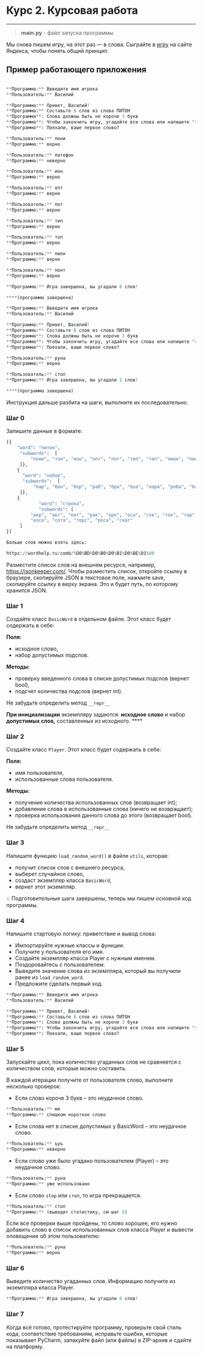 # Курс 2. Курсовая работа <br>

---

> **main.py** - файл запуска программы <br>

Мы снова пишем игру, на этот раз — в слова. Сыграйте в [игру](https://yandex.ru/games/app/99195) на сайте Яндекса, чтобы понять общий принцип.

## Пример работающего приложения

```python

**Программа:** Ввведите имя игрока
**Пользователь:** Василий 

**Программа:** Привет, Василий!
**Программа:** Составьте 8 слов из слова ПИТОН
**Программа**: Слова должны быть не короче 3 букв
**Программа**: Чтобы закончить игру, угадайте все слова или напишите "stop"
**Программа**: Поехали, ваше первое слово?

**Пользователь:** пони
**Программа:** верно

**Пользователь:** патефон
**Программа:** неверно

**Пользователь:** ион
**Программа:** верно

**Пользователь:** опт
**Программа:** верно

**Пользователь:** пот
**Программа:** верно

**Пользователь:** тип
**Программа:** верно

**Пользователь:** топ
**Программа:** верно

**Пользователь:** пион
**Программа:** верно

**Пользователь:** понт
**Программа:** верно

**Программа:** Игра завершена, вы угадали 8 слов!

****(программа завершена)
```

```python
**Программа:** Ввведите имя игрока
**Пользователь:** Василий 

**Программа:** Привет, Василий!
**Программа:** Составьте 8 слов из слова ПИТОН
**Программа**: Слова должны быть не короче 3 букв
**Программа**: Чтобы закончить игру, угадайте все слова или напишите "stop"
**Программа**: Поехали, ваше первое слово?

**Пользователь:** руна
**Программа:** верно

**Пользователь:** стоп
**Программа:** Игра завершена, вы угадали 1 слов!

****(программа завершена)
```

Инструкция дальше разбита на шаги, выполните их последовательно.

### Шаг 0

Запишите данные в формате:

```python
[{
    "word": "питон",
     "subwords":  [
         "пони", "тон", "ион", "опт", "пот", "тип", "топ", "пион", "понт"
     ]},
    {
      "word": "набор",
      "subwords":  [
          "бар", "бон", "бор", "раб", "бра", "боа", "нора", "роба", "барон"
     ]},
    {
			"word": "строка",
			"subwords": [
         "акр", "акт", "кот", "рак", "орк", "оса", "сок", "ток", "тор", "кора", 
         "коса", "сота", "торс", "роса", "скат"
     ]
}]
```

```python
Больше слов можно взять здесь:

https://wordhelp.ru/comb/%D0%BD%D0%B0%D0%B1%D0%BE%D1%80 
```

Разместите список слов на внешнем ресурсе, например, https://jsonkeeper.com/. Чтобы разместить список, откройте ссылку в браузере,  скопируйте JSON в текстовое поле, нажмите save, скопируйте ссылку в верху экрана. Это и будет путь, по которому хранится JSON.

### Шаг 1

Создайте класс `BasicWord` в отдельном файле. Этот класс будет содержать в себе:

**Поля:**

- исходное слово,
- набор допустимых подслов.

**Методы:**

- проверку введенного слова в списке допустимых подслов (вернет bool),
- подсчет количества подслов (вернет int).

Не забудьте определить метод  `__repr__`

**При инициализации** экземпляру задаются: **исходное слово** и набор **допустимых слов,** составленных из исходного. ****

### Шаг 2

Создайте класс `Player`. Этот класс будет содержать в себе:

**Поля:**

- имя пользователя,
- использованные слова пользователя.

**Методы:**

- получение количества использованных слов (возвращает int);
- добавление слова в использованные слова (ничего не возвращает);
- проверка использования данного слова до этого (возвращает bool).

Не забудьте определить метод  `__repr__`

### Шаг 3

Напишите функцию `load_random_word()` в файле `utils`, которая:

- получит список слов с внешнего ресурса,
- выберет случайное слово,
- создаст экземпляр класса `BasicWord`,
- вернет этот экземпляр.

<aside>
💡 Подготовительные шаги завершены, теперь мы пишем основной код программы.

</aside>

### Шаг 4

Напишите стартовую логику: приветствие и вывод слова:

- Импортируйте нужные классы и функции.
- Получите у пользователя его имя.
- Создайте экземпляр класса Player с нужным именем.
- Поздоровайтесь с пользователем.
- Выведите значение слова из экземпляра, который вы получили ранее из `load_random_word`.
- Предложите сделать первый ход.

```python
**Программа:** Ввведите имя игрока
**Пользователь:** Василий 

**Программа:** Привет, Василий!
**Программа:** Составьте 8 слов из слова ПИТОН
**Программа**: Слова должны быть не короче 3 букв
**Программа**: Чтобы закончить игру, угадайте все слова или напишите "stop"
**Программа**: Поехали, ваше первое слово?
```

### Шаг 5

Запускайте цикл, пока количество угаданных слов не сравняется с количеством слов, которые можно составить.

В каждой итерации получите от пользователя слово, выполните несколько проверок:

- Если слово короче 3 букв – это неудачное слово.

```python
**Пользователь:** мя
**Программа:** слишком короткое слово
```

- Если слова нет в списке допустимых у BasicWord – это неудачное слово.

```python
**Пользователь:** ъуъ
**Программа:** неверно
```

- Если слово уже было угадано пользователем (Player) – это неудачное слово.

```python
**Пользователь:** руна
**Программа:** уже использовано
```

- Если слово `stop` или `стоп`, то игра прекращается.

```python
**Пользователь:** стоп
**Программа:** (выводит статистику, см шаг 6)
```

Если все проверки выше пройдены, то слово хорошее, его нужно добавить слово в список использованных слов класса Player и вывести оповещение об этом пользователю:

```python
**Пользователь:** руна
**Программа:** верно
```

### Шаг 6

Выведите количество угаданных слов. Информацию получите из экземпляра класса Player. 

```python
**Программа:** Игра завершена, вы угадали 8 слов!
```

### Шаг 7

Когда всё готово, протестируйте программу, проверьте свой стиль кода, соответствие требованиям, исправьте ошибки, которые показывает PyCharm, запакуйте файл (или файлы) в ZIP-архив и сдайте на платформу.